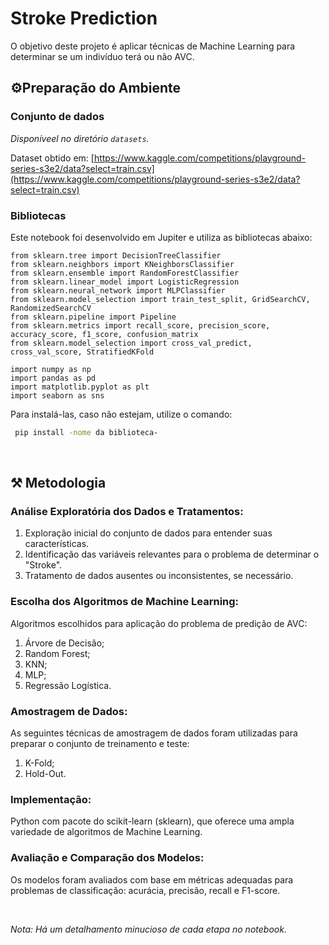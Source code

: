 # Stroke Prediction
O objetivo deste projeto é aplicar técnicas de Machine Learning para determinar se um indivíduo terá ou não AVC. 

## ⚙️Preparação do Ambiente

### **Conjunto de dados**

*Disponíveel no diretório `datasets`.*

Dataset obtido em: [https://www.kaggle.com/competitions/playground-series-s3e2/data?select=train.csv](https://www.kaggle.com/competitions/playground-series-s3e2/data?select=train.csv)

### **Bibliotecas**

Este notebook foi desenvolvido em Jupiter e utiliza as bibliotecas abaixo:

```
from sklearn.tree import DecisionTreeClassifier
from sklearn.neighbors import KNeighborsClassifier
from sklearn.ensemble import RandomForestClassifier
from sklearn.linear_model import LogisticRegression
from sklearn.neural_network import MLPClassifier
from sklearn.model_selection import train_test_split, GridSearchCV, RandomizedSearchCV
from sklearn.pipeline import Pipeline
from sklearn.metrics import recall_score, precision_score, accuracy_score, f1_score, confusion_matrix
from sklearn.model_selection import cross_val_predict, cross_val_score, StratifiedKFold

import numpy as np
import pandas as pd
import matplotlib.pyplot as plt
import seaborn as sns
 ```

Para instalá-las, caso não estejam, utilize o comando:

```sh
 pip install -nome da biblioteca-
```

<br>

## ⚒️ Metodologia

### Análise Exploratória dos Dados e Tratamentos:

1. Exploração inicial do conjunto de dados para entender suas características.
1. Identificação das variáveis relevantes para o problema de determinar o "Stroke".
1. Tratamento de dados ausentes ou inconsistentes, se necessário.

### Escolha dos Algoritmos de Machine Learning:

Algoritmos escolhidos para aplicação do problema de predição de AVC:
1. Árvore de Decisão;
2. Random Forest;
3. KNN;
4. MLP;
5. Regressão Logística.

### Amostragem de Dados:

As seguintes técnicas de amostragem de dados foram utilizadas para preparar o conjunto de treinamento e teste:
1. K-Fold;
2. Hold-Out.

### Implementação:

Python com pacote do scikit-learn (sklearn), que oferece uma ampla variedade de algoritmos de Machine Learning.

### Avaliação e Comparação dos Modelos:

Os modelos foram avaliados com base em métricas adequadas para problemas de classificação: acurácia, precisão, recall e F1-score.

&nbsp;

*Nota: Há um detalhamento minucioso de cada etapa no notebook.*
